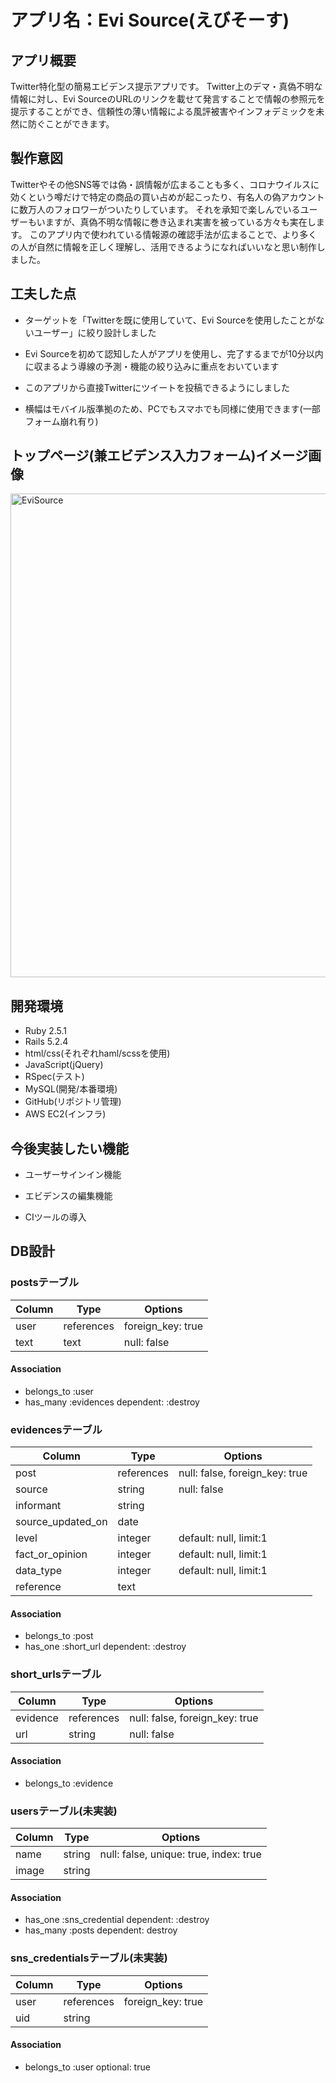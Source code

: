 # アプリ名：Evi Source(えびそーす)

## アプリ概要

Twitter特化型の簡易エビデンス提示アプリです。
Twitter上のデマ・真偽不明な情報に対し、Evi SourceのURLのリンクを載せて発言することで情報の参照元を提示することができ、信頼性の薄い情報による風評被害やインフォデミックを未然に防ぐことができます。

## 製作意図

Twitterやその他SNS等では偽・誤情報が広まることも多く、コロナウイルスに効くという噂だけで特定の商品の買い占めが起こったり、有名人の偽アカウントに数万人のフォロワーがついたりしています。
それを承知で楽しんでいるユーザーもいますが、真偽不明な情報に巻き込まれ実害を被っている方々も実在します。
このアプリ内で使われている情報源の確認手法が広まることで、より多くの人が自然に情報を正しく理解し、活用できるようになればいいなと思い制作しました。

## 工夫した点

* ターゲットを「Twitterを既に使用していて、Evi Sourceを使用したことがないユーザー」に絞り設計しました

* Evi Sourceを初めて認知した人がアプリを使用し、完了するまでが10分以内に収まるよう導線の予測・機能の絞り込みに重点をおいています

* このアプリから直接Twitterにツイートを投稿できるようにしました

* 横幅はモバイル版準拠のため、PCでもスマホでも同様に使用できます(一部フォーム崩れ有り)

## トップページ(兼エビデンス入力フォーム)イメージ画像

<img width="774" alt="EviSource" src="https://user-images.githubusercontent.com/55307855/93936221-c6aaee00-fd60-11ea-984e-e03c0f3ebb0b.png">

## 開発環境

* Ruby 2.5.1
* Rails 5.2.4
* html/css(それぞれhaml/scssを使用)
* JavaScript(jQuery)
* RSpec(テスト)
* MySQL(開発/本番環境)
* GitHub(リポジトリ管理)
* AWS EC2(インフラ)

## 今後実装したい機能

* ユーザーサインイン機能

* エビデンスの編集機能

* CIツールの導入

## DB設計

### postsテーブル

|Column|Type|Options|
|------|----|-------|
|user|references|foreign_key: true|
|text|text|null: false|

#### Association

* belongs_to :user
* has_many :evidences dependent: :destroy

### evidencesテーブル

|Column|Type|Options|
|------|----|-------|
|post|references|null: false, foreign_key: true|
|source|string|null: false|
|informant|string||
|source_updated_on|date||
|level|integer|default: null, limit:1|
|fact_or_opinion|integer|default: null, limit:1|
|data_type|integer|default: null, limit:1|
|reference|text||

#### Association

* belongs_to :post
* has_one :short_url dependent: :destroy

### short_urlsテーブル

|Column|Type|Options|
|------|----|-------|
|evidence|references|null: false, foreign_key: true|
|url|string|null: false|

#### Association

* belongs_to :evidence

### usersテーブル(未実装)

|Column|Type|Options|
|------|----|-------|
|name|string|null: false, unique: true, index: true|
|image|string||

#### Association

* has_one :sns_credential dependent: :destroy
* has_many :posts dependent: destroy

### sns_credentialsテーブル(未実装)

|Column|Type|Options|
|------|----|-------|
|user|references|foreign_key: true|
|uid|string||

#### Association

* belongs_to :user optional: true
